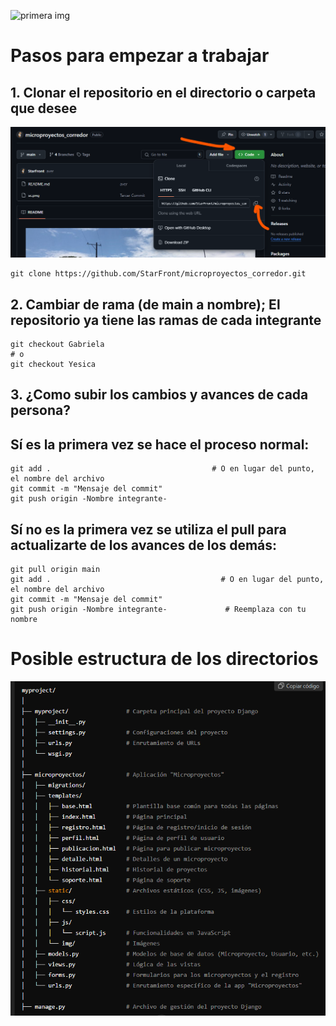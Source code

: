 ![primera img](https://tiempodenoticias.com.co/wp-content/uploads/2018/10/Corredor.jpg)


# Pasos para empezar a trabajar
## 1. Clonar el repositorio en el directorio o carpeta que desee

![segunda img](/sc2.png)
```
git clone https://github.com/StarFront/microproyectos_corredor.git
```

## 2. Cambiar de rama (de main a nombre); El repositorio ya tiene las ramas de cada integrante

```
git checkout Gabriela
# o
git checkout Yesica
```


## 3. ¿Como subir los cambios y avances de cada persona?
## Sí es la primera vez se hace el proceso normal:

```
git add .                                    # O en lugar del punto, el nombre del archivo
git commit -m "Mensaje del commit"
git push origin -Nombre integrante- 
```
## Sí no es la primera vez se utiliza el pull para actualizarte de los avances de los demás:

```
git pull origin main
git add .                                      # O en lugar del punto, el nombre del archivo
git commit -m "Mensaje del commit"
git push origin -Nombre integrante-             # Reemplaza con tu nombre
```






# Posible estructura de los directorios

![segunda img](/sc.png)


